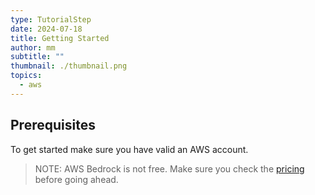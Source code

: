 ```yaml
---
type: TutorialStep
date: 2024-07-18
title: Getting Started
author: mm
subtitle: ""
thumbnail: ./thumbnail.png
topics:
  - aws
---
```


## Prerequisites

To get started make sure you have valid an AWS account.

> NOTE: AWS Bedrock is not free. Make sure you check the [pricing](https://aws.amazon.com/bedrock/pricing/) before going ahead.
